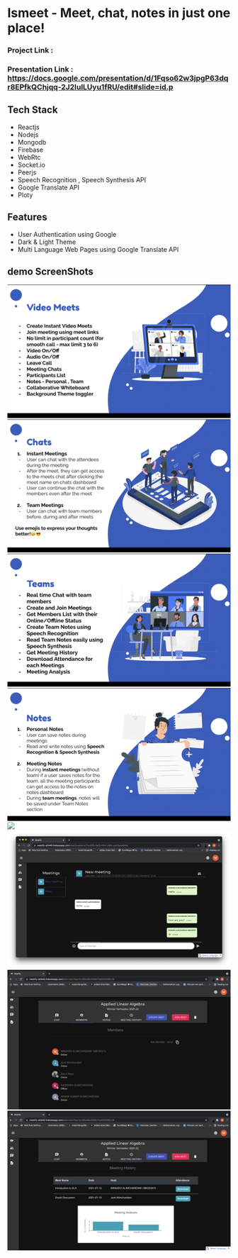 # Ismeet - Meet, chat, notes in just one place!


### Project Link : 

### Presentation Link : https://docs.google.com/presentation/d/1Fqso62w3jpgP63dqr8EPfkQChjqq-2J2IulLUyu1fRU/edit#slide=id.p


## Tech Stack

 - Reactjs
 - Nodejs
 - Mongodb
 - Firebase
- WebRtc
- Socket.io
- Peerjs
- Speech Recognition , Speech Synthesis API
- Google Translate API
- Ploty

## Features
- User Authentication using Google
- Dark & Light Theme
- Multi Language Web Pages using Google Translate API



##  demo ScreenShots
<img src="https://raw.githubusercontent.com/Manasvi070902/Meetify/main/screenshots/img1.png"></img>
<br>
<img src="https://raw.githubusercontent.com/Manasvi070902/Meetify/main/screenshots/img2.png"></img>
<br>
<img src="https://raw.githubusercontent.com/Manasvi070902/Meetify/main/screenshots/img3.png"></img>
<br>
<img src="https://raw.githubusercontent.com/Manasvi070902/Meetify/main/screenshots/img4.png"></img>
<br>
<img src="https://i.ibb.co/BzNWYr7/Capture.jpg"></img>
<br>
<img src="https://raw.githubusercontent.com/Manasvi070902/Meetify/main/screenshots/img6.png"></img>
<br>
<img src="https://raw.githubusercontent.com/Manasvi070902/Meetify/main/screenshots/img7.png"></img>
<br>
<img src="https://raw.githubusercontent.com/Manasvi070902/Meetify/main/screenshots/img8.png"></img>
<br>




